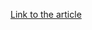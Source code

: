 [Link to the article](https://www.sentinelone.com/blog/rhysida-ransomware-raas-crawls-out-of-crimeware-undergrowth-to-attack-chilean-army/)
